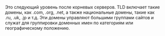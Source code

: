 Это следующий уровень после корневых серверов. TLD включает такие домены, как .com, .org, .net, а также национальные домены, такие как .ru, .uk, .jp и т.д. Эти домены управляют большими группами сайтов и служат для группировки доменных имен по категориям или географическому положению.